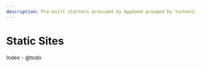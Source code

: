 ```yaml
---
description: Pre-built starters provided by AppSeed grouped by technologies.
---
```


# Static Sites

Index - @todo

